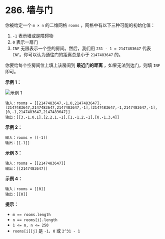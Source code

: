 # 286. 墙与门

你被给定一个 `m × n` 的二维网格 `rooms` ，网格中有以下三种可能的初始化值：

1. `-1` 表示墙或是障碍物
2. `0` 表示一扇门
3. `INF` 无限表示一个空的房间。然后，我们用 `231 - 1 = 2147483647` 代表 `INF`。你可以认为通往门的距离总是小于 `2147483647` 的。

你要给每个空房间位上填上该房间到 **最近门的距离** ，如果无法到达门，则填 `INF` 即可。

**示例 1：**

![示例 1](https://assets.leetcode.com/uploads/2021/01/03/grid.jpg)

```()
输入：rooms = [[2147483647,-1,0,2147483647],[2147483647,2147483647,2147483647,-1],[2147483647,-1,2147483647,-1],[0,-1,2147483647,2147483647]]
输出：[[3,-1,0,1],[2,2,1,-1],[1,-1,2,-1],[0,-1,3,4]]
```

**示例 2：**

```()
输入：rooms = [[-1]]
输出：[[-1]]
```

**示例 3：**

```()
输入：rooms = [[2147483647]]
输出：[[2147483647]]
```

**示例 4：**

```()
输入：rooms = [[0]]
输出：[[0]]
```

**提示：**

- `m == rooms.length`
- `n == rooms[i].length`
- `1 <= m, n <= 250`
- `rooms[i][j]` 是 `-1`、`0` 或 `2^31 - 1`
